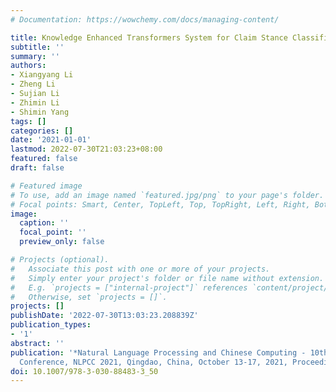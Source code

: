 ```yaml
---
# Documentation: https://wowchemy.com/docs/managing-content/

title: Knowledge Enhanced Transformers System for Claim Stance Classification
subtitle: ''
summary: ''
authors:
- Xiangyang Li
- Zheng Li
- Sujian Li
- Zhimin Li
- Shimin Yang
tags: []
categories: []
date: '2021-01-01'
lastmod: 2022-07-30T21:03:23+08:00
featured: false
draft: false

# Featured image
# To use, add an image named `featured.jpg/png` to your page's folder.
# Focal points: Smart, Center, TopLeft, Top, TopRight, Left, Right, BottomLeft, Bottom, BottomRight.
image:
  caption: ''
  focal_point: ''
  preview_only: false

# Projects (optional).
#   Associate this post with one or more of your projects.
#   Simply enter your project's folder or file name without extension.
#   E.g. `projects = ["internal-project"]` references `content/project/deep-learning/index.md`.
#   Otherwise, set `projects = []`.
projects: []
publishDate: '2022-07-30T13:03:23.208839Z'
publication_types:
- '1'
abstract: ''
publication: '*Natural Language Processing and Chinese Computing - 10th CCF International
  Conference, NLPCC 2021, Qingdao, China, October 13-17, 2021, Proceedings, Part II*'
doi: 10.1007/978-3-030-88483-3_50
---
```

